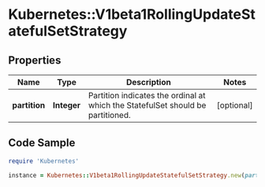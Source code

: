 # Kubernetes::V1beta1RollingUpdateStatefulSetStrategy

## Properties

Name | Type | Description | Notes
------------ | ------------- | ------------- | -------------
**partition** | **Integer** | Partition indicates the ordinal at which the StatefulSet should be partitioned. | [optional] 

## Code Sample

```ruby
require 'Kubernetes'

instance = Kubernetes::V1beta1RollingUpdateStatefulSetStrategy.new(partition: null)
```


